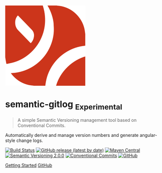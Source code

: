 ![logo](_media/yiteam_logo.svg)

# semantic-gitlog <sub>Experimental</sub>

> A simple Semantic Versioning management tool based on Conventional Commits.

Automatically derive and manage version numbers and generate angular-style change logs.

[![Build Status][10]][11]
[![GitHub release (latest by date)][20]][21]
[![Maven Central][30]][31]
[![Semantic Versioning 2.0.0][40]][41]
[![Conventional Commits][50]][51]
[![GitHub][60]][61]

[Getting Started](en-us/)
[GitHub](https://github.com/ymind/semantic-gitlog)

[10]: https://travis-ci.org/ymind/semantic-gitlog.svg?branch=master
[11]: https://travis-ci.org/ymind/semantic-gitlog
[20]: https://img.shields.io/github/v/release/ymind/semantic-gitlog
[21]: https://github.com/ymind/semantic-gitlog/releases
[30]: https://img.shields.io/maven-central/v/team.yi.tools/semantic-gitlog
[31]: https://search.maven.org/artifact/team.yi.tools/semantic-gitlog
[40]: https://img.shields.io/badge/Semantic%20Versioning-2.0.0-brightgreen
[41]: https://semver.org/
[50]: https://img.shields.io/badge/Conventional%20Commits-1.0.0-yellow.svg
[51]: https://conventionalcommits.org
[60]: https://img.shields.io/github/license/ymind/semantic-gitlog
[61]: https://github.com/ymind/semantic-gitlog/blob/master/LICENSE
